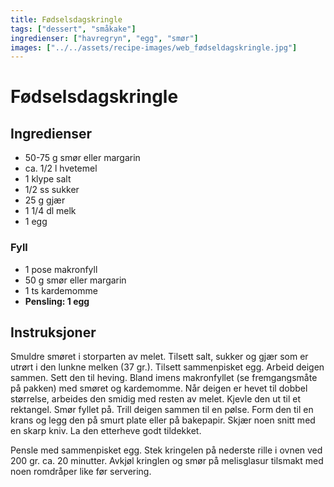 ```yaml
---
title: Fødselsdagskringle
tags: ["dessert", "småkake"]
ingredienser: ["havregryn", "egg", "smør"]
images: ["../../assets/recipe-images/web_fødseldagskringle.jpg"]
---
```


# Fødselsdagskringle

## Ingredienser

- 50-75 g smør eller margarin
- ca. 1/2 l hvetemel
- 1 klype salt
- 1/2 ss sukker
- 25 g gjær
- 1 1/4 dl melk
- 1 egg

### Fyll

- 1 pose makronfyll
- 50 g smør eller margarin
- 1 ts kardemomme
- **Pensling: 1 egg**

## Instruksjoner

Smuldre smøret i storparten av melet. Tilsett salt, sukker og gjær som er utrørt i den lunkne melken (37 gr.). Tilsett sammenpisket egg. Arbeid deigen sammen. Sett den til heving. Bland imens makronfyllet (se fremgangsmåte på pakken) med smøret og kardemomme. Når deigen er hevet til dobbel størrelse, arbeides den smidig med resten av melet. Kjevle den ut til et rektangel. Smør fyllet på. Trill deigen sammen til en pølse. Form den til en krans og legg den på smurt plate eller på bakepapir. Skjær noen snitt med en skarp kniv. La den etterheve godt tildekket.

Pensle med sammenpisket egg. Stek kringelen på nederste rille i ovnen ved 200 gr. ca. 20 minutter. Avkjøl kringlen og smør på melisglasur tilsmakt med noen romdråper like før servering.
